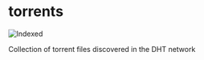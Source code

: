 torrents 
========
![Indexed](https://img.shields.io/badge/indexed-205059-blue)

Collection of torrent files discovered in the DHT network
